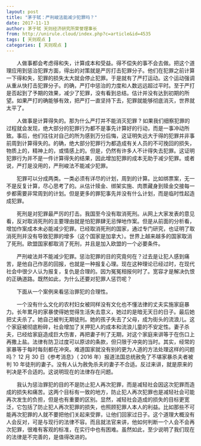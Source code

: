```yaml
---
layout: post
title: "茅于轼：严刑峻法能减少犯罪吗？"
date: 2017-11-13
author: 茅于轼 天则经济研究所荣誉理事长
from: http://unirule.cloud/index.php?c=article&id=4535
tags: [ 天则观点 ]
categories: [ 天则观点 ]
---
```


<div class="article">
 <div class="body-text">
  <p class="MsoNormal" style="text-indent:21.0pt;">
   <span>
   </span>
  </p>
  <p class="MsoNormal" style="text-indent:21.0pt;">
   人做事都会考虑得和失，计算成本和受益。得不偿失的事不会去做。把这个道理应用到惩治犯罪方面，得出的对策就是严厉打击犯罪分子。他们在犯罪之前计算一下得和失，犯罪的损失太大就会停止犯罪。于是就有了严打运动。这个运动强调从重从快打击犯罪分子。的确，严打中惩治的力度和人数远远超过平时。至于严打是否起到了予期的效果，减少了犯罪，没有看到总结。估计并没有达到初期的所望。如果严打的确能够有效，把严打一直坚持下去，犯罪就能够彻底消灭，世界就太平了。
   <span>
   </span>
  </p>
  <p class="MsoNormal" style="text-indent:21.0pt;">
   <span>
   </span>
  </p>
  <p class="MsoNormal" style="text-indent:21.0pt;">
   人做事是计算得失的。那为什么严打并不能消灭犯罪
   <span>
    ?
   </span>
   如果我们细察犯罪的过程就会发现，绝大部分的犯罪行为都不是事先计算好的行动，而是一事冲动所致。事后，他们往往对自己的所为感到万分后悔，这证明失远大于得的犯罪并非事前周到计算得失的。的确，绝大部分犯罪行为都造成有关人员的不可挽回的损失，物质上的，精神上的，或情感上的。但是，仍然有许多人不计得失去犯罪。这证明犯罪行为并不是一件计算得失的结果，因此增加犯罪的成本无助于减少犯罪。或者说，严打是没用的，严刑峻法不能减少犯罪。
   <span>
   </span>
  </p>
  <p class="MsoNormal" style="text-indent:21.0pt;">
   <span>
   </span>
  </p>
  <p class="MsoNormal" style="text-indent:21.0pt;">
   犯罪可以分成两类。一类必须有详尽的计划，周到的计算。比如绑票案，无一不是反复计算，尽心思考了的。从估计赎金、绑架实施、肉票藏身到赎金交接每一步都需要非常周到的计划。但是更多的罪犯事先并没有什么计划，而是临时性起造成犯罪。
   <span>
   </span>
  </p>
  <p class="MsoNormal" style="text-indent:21.0pt;">
   <span>
   </span>
  </p>
  <p class="MsoNormal" style="text-indent:21.0pt;">
   死刑是对犯罪最严厉的打击。我国至今没有取消死刑。从网上大家发表的意见看，反对取消死刑的主要理由就是怕犯罪肆无忌惮地作案。但是从前面的分析看，增加作案成本未必能减少犯罪。已经取消死刑的国家，通过专门研究，也证明了取消死刑并没有导致犯罪的增多（这个国家是加拿大）。世界上越来越多的国家取消了死刑。欧盟国家都取消了死刑，并且是加入欧盟的一个必要条件。
   <span>
   </span>
  </p>
  <p class="MsoNormal" style="text-indent:21.0pt;">
   <span>
   </span>
  </p>
  <p class="MsoNormal" style="text-indent:21.0pt;">
   严刑峻法并不能减少犯罪。惩治犯罪的目的究竟何在？过去是让犯人感到痛苦，是他自己作恶的回报，也就是一种报复心理。现在这种理论已经过时，在现代社会中很少人认为报复，复仇是合理的。因为冤冤相报何时了。宽容才是解决仇恨的正确道路。既然如此，为什么还要对犯罪人惩罚呢？
   <span>
   </span>
  </p>
  <p class="MsoNormal" style="text-indent:21.0pt;">
   <span>
   </span>
  </p>
  <p class="MsoNormal" style="text-indent:21.0pt;">
   下面从一个案例来看惩治罪犯的合理性。
   <span>
   </span>
  </p>
  <p class="MsoNormal" style="text-indent:21.0pt;">
   <span>
   </span>
  </p>
  <p class="MsoNormal" style="text-indent:21.0pt;">
   一个没有什么文化的农村妇女被同样没有文化也不懂法律的丈夫实施家庭暴力。长年累月的家暴使得她觉得生活失去意义，她过的是暗无天日的日子。最后她把丈夫杀了。她自己被判无期徒刑。她的孩子失去了父母，成为街头的流浪儿。这个家庭被彻底粉碎，社会增加了关押犯人的成本和流浪儿童的不安定性。妻子杀夫，已经给家庭造成巨大伤害，再把妻子判了无期，对这个家庭来讲等于在伤口上再撒上盐。法律有防卫过度可以原谅的条款，但只限于冲突的当时。其实，经常的家暴等于每时每刻都在冲突。难道国家就没有别的更为人道的方法处理这样的问题吗？
   <span>
    12
   </span>
   月
   <span>
    30
   </span>
   日《参考消息》（
   <span>
    2016
   </span>
   年）报道法国总统赦免了不堪家暴杀夫者被判
   <span>
    10
   </span>
   年徒刑的妻子。没有人认为赦免杀夫的妻子不合适。反过来讲，就是原来的判决是不合适的。这说明现在的法律存在问题。
   <span>
   </span>
  </p>
  <p class="MsoNormal" style="text-indent:21.0pt;">
   <span>
   </span>
  </p>
  <p class="MsoNormal" style="text-indent:21.0pt;">
   我认为惩治罪犯的目的不是防止犯人再次犯罪，而是减轻社会因这次犯罪而造成的损失和痛苦。这两个目标有一致的地方，防止犯人再次犯罪也是减轻社会可能再次发生的负担，但是也有重要的区别。显然，减轻社会造成的损失的目标更宽泛，它包括了防止犯人再次犯罪的损失，也照顾犯罪人本人的利益。比如那些不可能再次犯罪的人就不要把他们关起来受罪，让他们回家过日子。这个道理大概没有人会反对，可是与现行的法律不容。而且就法官来讲，他如何判断一个人会不会再次犯罪，很难有客观的标准，在实行中也有困难。虽然如此，至少说明了我们现在的法律是不完善的，是值得改进的。
   <span>
   </span>
  </p>
  <p class="MsoNormal" style="text-indent:21.0pt;">
   <span>
   </span>
  </p>
  <p class="MsoNormal" style="text-indent:21.0pt;">
   <span>
   </span>
  </p>
 </div>
</div>


